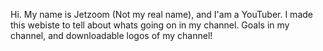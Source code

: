 Hi. My name is Jetzoom (Not my real name), and I'am a YouTuber. I made this webiste to tell about whats going on in my channel. Goals in my channel, and downloadable logos of my channel!

